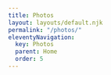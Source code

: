 ```yaml
---
title: Photos
layout: layouts/default.njk
permalink: "/photos/"
eleventyNavigation:
  key: Photos
  parent: Home
  order: 5
---
```

